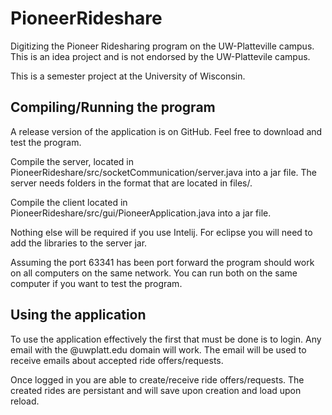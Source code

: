 # PioneerRideshare
Digitizing the Pioneer Ridesharing program on the UW-Platteville campus. This is an idea project and is not endorsed by the UW-Plattevile campus.

This is a semester project at the University of Wisconsin.

Compiling/Running the program
-----------------------------------------------------------------------------------------------------------------------------------
A release version of the application is on GitHub. Feel free to download and test the program.

Compile the server, located in PioneerRideshare/src/socketCommunication/server.java
into a jar file. The server needs folders in the format that are located in files/.

Compile the client located in PioneerRideshare/src/gui/PioneerApplication.java 
into a jar file.

Nothing else will be required if you use Intelij. 
For eclipse you will need to add the libraries to the server jar.

Assuming the port 63341 has been port forward the program should work on all computers on the same network.
You can run both on the same computer if you want to test the program.

Using the application
-----------------------------------------------------------------------------------------------------------------------------------
To use the application effectively the first that must be done is to login. Any email with the @uwplatt.edu domain will work.
The email will be used to receive emails about accepted ride offers/requests.

Once logged in you are able to create/receive ride offers/requests.
The created rides are persistant and will save upon creation and load upon reload.
